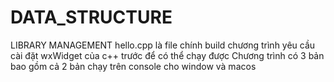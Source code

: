 # DATA_STRUCTURE
LIBRARY MANAGEMENT
hello.cpp là file chính build chương trình yêu cầu cài đặt wxWidget của c++ trước để có thể chạy được
Chương trình có 3 bản bao gồm cả 2 bản chạy trên console cho window và macos
